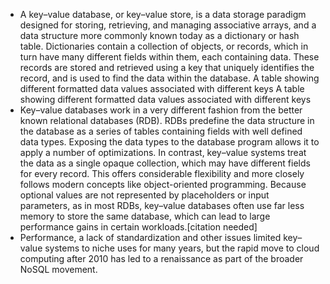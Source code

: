 - A key–value database, or key–value store, is a data storage paradigm designed for storing, retrieving, and managing associative arrays, and a data structure more commonly known today as a dictionary or hash table. Dictionaries contain a collection of objects, or records, which in turn have many different fields within them, each containing data. These records are stored and retrieved using a key that uniquely identifies the record, and is used to find the data within the database.
  A table showing different formatted data values associated with different keys
  A table showing different formatted data values associated with different keys
- Key–value databases work in a very different fashion from the better known relational databases (RDB). RDBs predefine the data structure in the database as a series of tables containing fields with well defined data types. Exposing the data types to the database program allows it to apply a number of optimizations. In contrast, key–value systems treat the data as a single opaque collection, which may have different fields for every record. This offers considerable flexibility and more closely follows modern concepts like object-oriented programming. Because optional values are not represented by placeholders or input parameters, as in most RDBs, key–value databases often use far less memory to store the same database, which can lead to large performance gains in certain workloads.[citation needed]
- Performance, a lack of standardization and other issues limited key–value systems to niche uses for many years, but the rapid move to cloud computing after 2010 has led to a renaissance as part of the broader NoSQL movement.